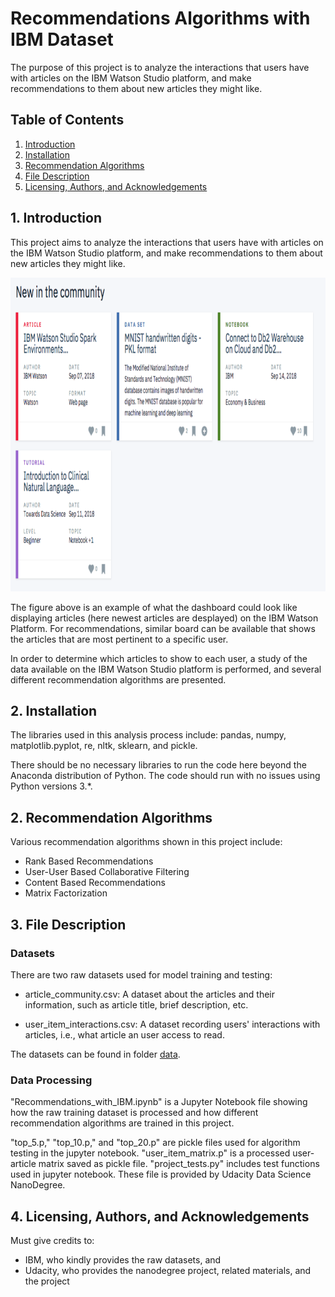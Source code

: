 

# Recommendations Algorithms with IBM Dataset  

The purpose of this project is to analyze the interactions that users have with articles on the IBM Watson Studio platform, and make recommendations to them about new articles they might like.



## Table of Contents

1. [Introduction](#intro)  
2. [Installation](#install)
2. [Recommendation Algorithms](#algorithm)  
3. [File Description](#files)  
4. [Licensing, Authors, and Acknowledgements](#licensing)


## 1. Introduction  <a name="intro"></a>

This project aims to analyze the interactions that users have with articles on the IBM Watson Studio platform, and make recommendations to them about new articles they might like.  

<img src="https://github.com/sheilaxz/recommendations_with_ibm/blob/main/recom-ibm.png?raw=true" width="891" height="502">  

The figure above is an example of what the dashboard could look like displaying articles (here newest articles are desplayed) on the IBM Watson Platform. For recommendations, similar board can be available that shows the articles that are most pertinent to a specific user.

In order to determine which articles to show to each user, a study of the data available on the IBM Watson Studio platform is performed, and several different recommendation algorithms are presented. 


## 2. Installation <a name="install"></a>

The libraries used in this analysis process include:
pandas, numpy, matplotlib.pyplot, re, nltk, sklearn, and pickle.

There should be no necessary libraries to run the code here beyond the Anaconda distribution of Python. The code should run with no issues using Python versions 3.\*.


## 2. Recommendation Algorithms <a name="algorithm"></a>

Various recommendation algorithms shown in this project include:

- Rank Based Recommendations
- User-User Based Collaborative Filtering
- Content Based Recommendations
- Matrix Factorization


## 3. File Description <a name="files"></a>

### Datasets

There are two raw datasets used for model training and testing: 

- article_community.csv: A dataset about the articles and their information, such as article title, brief description, etc.  

- user_item_interactions.csv: A dataset recording users' interactions with articles, i.e., what article an user access to read.

The datasets can be found in folder [data](https://github.com/sheilaxz/recommendations_with_ibm/tree/main/data).


### Data Processing

"Recommendations_with_IBM.ipynb" is a Jupyter Notebook file showing how the raw training dataset is processed and how different recommendation algorithms are trained in this project. 

"top_5.p," "top_10.p," and "top_20.p" are pickle files used for algorithm testing in the jupyter notebook. "user_item_matrix.p" is a processed user-article matrix saved as pickle file. "project_tests.py" includes test functions used in jupyter notebook. These file is provided by Udacity Data Science NanoDegree. 


## 4. Licensing, Authors, and Acknowledgements <a name="licensing"></a>

Must give credits to: 
- IBM, who kindly provides the raw datasets, and 
- Udacity, who provides the nanodegree project, related materials, and the project



